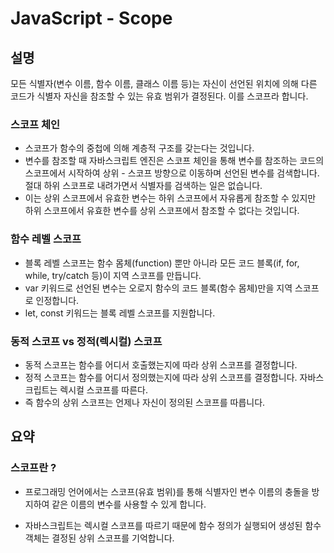 # JavaScript - Scope

## 설명

모든 식별자(변수 이름, 함수 이름, 클래스 이름 등)는 자신이 선언된 위치에 의해 다른 코드가 식별자 자신을 참조할 수 있는 유효 범위가 결정된다. 이를 스코프라 합니다.  

### 스코프 체인  

- 스코프가 함수의 중첩에 의해 계층적 구조를 갖는다는 것입니다.  
- 변수를 참조할 때 자바스크립트 엔진은 스코프 체인을 통해 변수를 참조하는 코드의 스코프에서 시작하여 상위 - 스코프 방향으로 이동하며 선언된 변수를 검색합니다. 절대 하위 스코프로 내려가면서 식별자를 검색하는 일은 없습니다.  
- 이는 상위 스코프에서 유효한 변수는 하위 스코프에서 자유롭게 참조할 수 있지만 하위 스코프에서 유효한 변수를 상위 스코프에서 참조할 수 없다는 것입니다.  

### 함수 레벨 스코프

- 블록 레벨 스코프는 함수 몸체(function) 뿐만 아니라 모든 코드 블록(if, for, while, try/catch 등)이 지역 스코프를 만듭니다.  
- var 키워드로 선언된 변수는 오로지 함수의 코드 블록(함수 몸체)만을 지역 스코프로 인정합니다.  
- let, const 키워드는 블록 레벨 스코프를 지원합니다.  

### 동적 스코프 vs 정적(렉시컬) 스코프

- 동적 스코프는 함수를 어디서 호출했는지에 따라 상위 스코프를 결정합니다.  
- 정적 스코프는 함수를 어디서 정의했는지에 따라 상위 스코프를 결정합니다. 자바스크립트는 렉시컬 스코프를 따른다.
- 즉 함수의 상위 스코프는 언제나 자신이 정의된 스코프를 따릅니다.

## 요약

### 스코프란 ?

- 프로그래밍 언어에서는 스코프(유효 범위)를 통해 식별자인 변수 이름의 충돌을 방지하여 같은 이름의 변수를 사용할 수 있게 합니다.

- 자바스크립트는 렉시컬 스코프를 따르기 때문에 함수 정의가 실행되어 생성된 함수 객체는 결정된 상위 스코프를 기억합니다.
